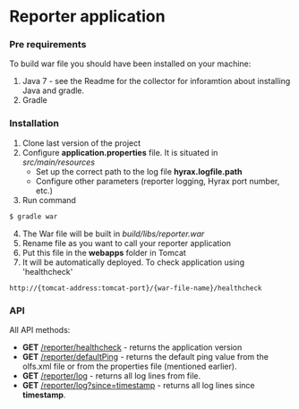 # Reporter application
### Pre requirements
To build war file you should have been installed on your machine:

1. Java 7 - see the Readme for the collector for inforamtion about 
   installing Java and gradle.
2. Gradle

### Installation

1. Clone last version of the project
2. Configure **application.properties** file. It is situated in _src/main/resources_
    * Set up the correct path to the log file **hyrax.logfile.path**
    * Configure other parameters (reporter logging, Hyrax port number, etc.)
3. Run command

```sh
$ gradle war
```

4. The War file will be built in _build/libs/reporter.war_
5. Rename file as you want to call your reporter application
6. Put this file in the **webapps** folder in Tomcat
7. It will be automatically deployed. To check application using 'healthcheck'

```
http://{tomcat-address:tomcat-port}/{war-file-name}/healthcheck
```

### API

All API methods:
* **GET** [/reporter/healthcheck]() - returns the application version
* **GET** [/reporter/defaultPing]() - returns the default ping value
    from the olfs.xml file or from the properties file (mentioned
    earlier).
* **GET** [/reporter/log]() - returns all log lines from file.
* **GET** [/reporter/log?since=timestamp]() - returns all log lines since **timestamp**.



